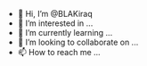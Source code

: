 - 👋 Hi, I’m @BLAKiraq
- 👀 I’m interested in ...
- 🌱 I’m currently learning ...
- 💞️ I’m looking to collaborate on ...
- 📫 How to reach me ...

<!---
BLAKiraq/BLAKiraq is a ✨ special ✨ repository because its `README.md` (this file) appears on your GitHub profile.
You can click the Preview link to take a look at your changes.
--->
